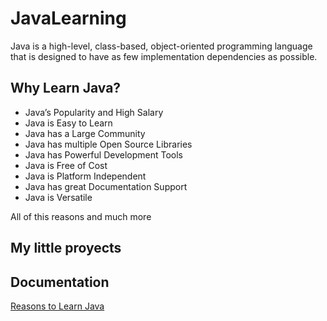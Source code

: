 # JavaLearning
Java is a high-level, class-based, object-oriented programming language that is designed to have as few implementation dependencies as possible.

## Why Learn Java?
- Java’s Popularity and High Salary
- Java is Easy to Learn
- Java has a Large Community
- Java has multiple Open Source Libraries
- Java has Powerful Development Tools
- Java is Free of Cost
- Java is Platform Independent
- Java has great Documentation Support
- Java is Versatile  
  
All of this reasons and much more

## My little proyects


## Documentation

[Reasons to Learn Java](https://www.geeksforgeeks.org/top-10-reasons-to-learn-java/#:~:text=Java%20is%20very%20versatile%20as,that%20make%20it%20quite%20versatile.)
